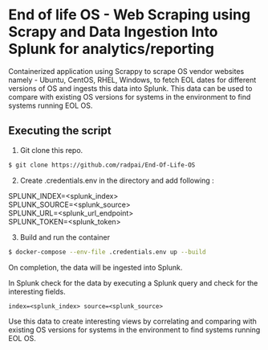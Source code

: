 # End of life OS - Web Scraping using Scrapy and Data Ingestion Into Splunk for analytics/reporting

Containerized application using Scrappy to scrape OS vendor websites namely - Ubuntu, CentOS, RHEL, Windows, to fetch EOL dates for different versions of OS and ingests this data into Splunk. This data can be used to compare with existing OS versions for systems in the environment to find systems running EOL OS.

## Executing the script

1. Git clone this repo.

```bash
$ git clone https://github.com/radpai/End-Of-Life-OS
```

2. Create .credentials.env in the directory and add following :

SPLUNK_INDEX=<splunk_index>  
SPLUNK_SOURCE=<splunk_source>  
SPLUNK_URL=<splunk_url_endpoint>  
SPLUNK_TOKEN=<splunk_token>  

3. Build and run the container

```bash
$ docker-compose --env-file .credentials.env up --build
```

On completion, the data will be ingested into Splunk. 

In Splunk check for the data by executing a Splunk query and check for the interesting fields.

```splunk
index=<splunk_index> source=<splunk_source>
```

Use this data to create interesting views by correlating and comparing with existing OS versions for systems in the environment to find systems running EOL OS.

